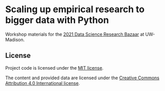 # Scaling up empirical research to bigger data with Python

Workshop materials for the [2021 Data Science Research Bazaar](https://datascience.wisc.edu/data-science-research-bazaar/) at UW-Madison.



## License

Project code is licensed under the [MIT license](LICENSE.md).

The content and provided data are licensed under the [Creative Commons Attribution 4.0 International license](https://creativecommons.org/licenses/by/4.0/).

